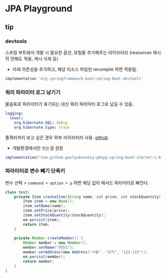 # JPA Playground

## tip

### devtools

스프링 부트에서 개발 시 필요한 옵션, 유틸들 추가해주는 라이브러리 (resources 재시작 안해도 적용, 캐시 삭제 등)
* 아래 의존성을 추가하고, 해당 리소스 파일만 recompile 하면 적용됨. 

```groovy
implementation 'org.springframework.boot:spring-boot-devtools'
```

### 쿼리 파라미터 로그 남기기

물음표로 파라미터가 표기되는 대신 쿼리 파라미터 로그로 남길 수 있음.

```yaml
logging:
  level:
    org.hibernate.SQL: debug
    org.hibernate.type: trace
```

풀쿼리까지 보고 싶은 경우 외부 라이브러리 사용. [github](https://github.com/gavlyukovskiy/spring-boot-data-source-decorator)
* 개발환경에서만 쓰는걸 권장

```groovy
implementation("com.github.gavlyukovskiy:p6spy-spring-boot-starter:1.6.1")
```

### 파라미터로 변수 빼기 단축키

변수 선택 > `command + option + p` 하면 해당 값이 메서드 파라미터로 빠진다.

```java
class test{
    private Item createItem(String name, int price, int stockQuantity) {
        Item item = new Book();
        item.setName(name);
        item.setPrice(price);
        item.setStockQuantity(stockQuantity);
        em.persist(item);
        return item;
    }
    
    private Member createMember() {
        Member member = new Member();
        member.setName("회원1");
        member.setAddress(new Address("서울", "강가", "123-123"));
        em.persist(member);
        return member;
    }
}
```